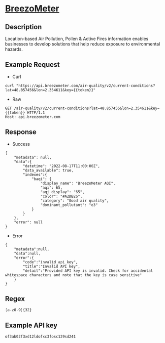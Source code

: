 # [BreezoMeter](https://docs.breezometer.com/)

## __Description__
Location-based Air Pollution, Pollen & Active Fires information enables businesses to develop solutions that help reduce exposure to environmental hazards.

## __Example Request__
* Curl
```
curl "https://api.breezometer.com/air-quality/v2/current-conditions?lat=48.857456&lon=2.354611&key={{token}}"
```

* Raw
```
GET /air-quality/v2/current-conditions?lat=48.857456&lon=2.354611&key={{token}} HTTP/1.1
Host: api.breezometer.com
```

## __Response__
* Success
```
{
    "metadata": null,
    "data":{
        "datetime": "2022-08-17T11:00:00Z",
        "data_available": true,
        "indexes":{
            "baqi": {
                "display_name": "BreezoMeter AQI",
                "aqi": 65,
                "aqi_display": "65",
                "color": "#A2DB26",
                "category": "Good air quality",
                "dominant_pollutant": "o3"
            }
        }
    },
    "error": null
}
```
* Error
```
{
    "metadata":null,
    "data":null,
    "error":{
        "code":"invalid_api_key",
        "title":"Invalid API key",
        "detail":"Provided API key is invalid. Check for accidental whitespace characters and note that the key is case sensitive"
    }
}
```
## __Regex__
```
[a-z0-9]{32}
```

## __Example API key__
```
of3ab02f3xd12ldofxc3fosc129sd241
```